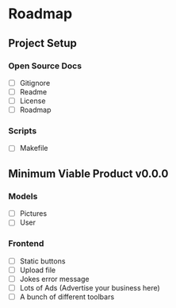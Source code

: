 # Roadmap

## Project Setup

### Open Source Docs
- [ ] Gitignore
- [ ] Readme
- [ ] License
- [ ] Roadmap

### Scripts
- [ ] Makefile

## Minimum Viable Product v0.0.0

### Models
- [ ] Pictures
- [ ] User

### Frontend
- [ ] Static buttons
- [ ] Upload file
- [ ] Jokes error message
- [ ] Lots of Ads (Advertise your business here)
- [ ] A bunch of different toolbars
